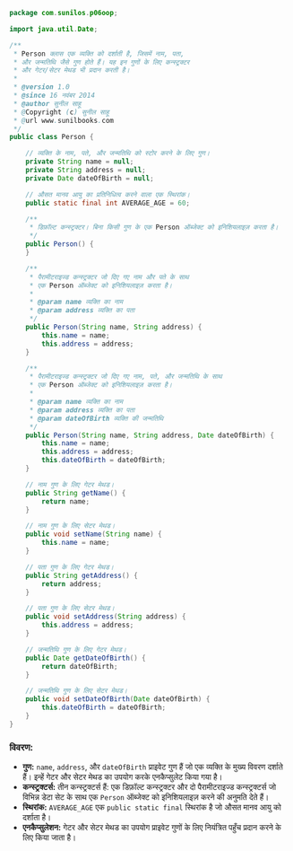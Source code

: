 
```java
package com.sunilos.p06oop;

import java.util.Date;

/**
 * Person क्लास एक व्यक्ति को दर्शाती है, जिसमें नाम, पता,
 * और जन्मतिथि जैसे गुण होते हैं। यह इन गुणों के लिए कन्स्ट्रक्टर
 * और गेटर/सेटर मेथड भी प्रदान करती है।
 * 
 * @version 1.0
 * @since 16 नवंबर 2014
 * @author सुनील साहू
 * @Copyright (c) सुनील साहू
 * @url www.sunilbooks.com
 */
public class Person {

    // व्यक्ति के नाम, पते, और जन्मतिथि को स्टोर करने के लिए गुण।
    private String name = null;
    private String address = null;
    private Date dateOfBirth = null;

    // औसत मानव आयु का प्रतिनिधित्व करने वाला एक स्थिरांक।
    public static final int AVERAGE_AGE = 60;

    /**
     * डिफ़ॉल्ट कन्स्ट्रक्टर। बिना किसी गुण के एक Person ऑब्जेक्ट को इनिशियलाइज़ करता है।
     */
    public Person() {
    }

    /**
     * पैरामीटराइज्ड कन्स्ट्रक्टर जो दिए गए नाम और पते के साथ
     * एक Person ऑब्जेक्ट को इनिशियलाइज़ करता है।
     * 
     * @param name व्यक्ति का नाम
     * @param address व्यक्ति का पता
     */
    public Person(String name, String address) {
        this.name = name;
        this.address = address;
    }

    /**
     * पैरामीटराइज्ड कन्स्ट्रक्टर जो दिए गए नाम, पते, और जन्मतिथि के साथ
     * एक Person ऑब्जेक्ट को इनिशियलाइज़ करता है।
     * 
     * @param name व्यक्ति का नाम
     * @param address व्यक्ति का पता
     * @param dateOfBirth व्यक्ति की जन्मतिथि
     */
    public Person(String name, String address, Date dateOfBirth) {
        this.name = name;
        this.address = address;
        this.dateOfBirth = dateOfBirth;
    }

    // नाम गुण के लिए गेटर मेथड।
    public String getName() {
        return name;
    }

    // नाम गुण के लिए सेटर मेथड।
    public void setName(String name) {
        this.name = name;
    }

    // पता गुण के लिए गेटर मेथड।
    public String getAddress() {
        return address;
    }

    // पता गुण के लिए सेटर मेथड।
    public void setAddress(String address) {
        this.address = address;
    }

    // जन्मतिथि गुण के लिए गेटर मेथड।
    public Date getDateOfBirth() {
        return dateOfBirth;
    }

    // जन्मतिथि गुण के लिए सेटर मेथड।
    public void setDateOfBirth(Date dateOfBirth) {
        this.dateOfBirth = dateOfBirth;
    }
}
```

### विवरण:

- **गुण:** `name`, `address`, और `dateOfBirth` प्राइवेट गुण हैं जो एक व्यक्ति के मुख्य विवरण दर्शाते हैं। इन्हें गेटर और सेटर मेथड का उपयोग करके एनकैप्सुलेट किया गया है।
- **कन्स्ट्रक्टर्स:** तीन कन्स्ट्रक्टर्स हैं: एक डिफ़ॉल्ट कन्स्ट्रक्टर और दो पैरामीटराइज्ड कन्स्ट्रक्टर्स जो विभिन्न डेटा सेट के साथ एक `Person` ऑब्जेक्ट को इनिशियलाइज़ करने की अनुमति देते हैं।
- **स्थिरांक:** `AVERAGE_AGE` एक `public static final` स्थिरांक है जो औसत मानव आयु को दर्शाता है।
- **एनकैप्सुलेशन:** गेटर और सेटर मेथड का उपयोग प्राइवेट गुणों के लिए नियंत्रित पहुँच प्रदान करने के लिए किया जाता है।
